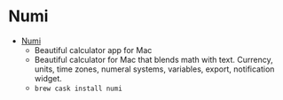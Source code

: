 # Numi
- [Numi](https://numi.app/)
  -  Beautiful calculator app for Mac
  - Beautiful calculator for Mac that blends math with text. Currency, units, time zones, numeral systems, variables, export, notification widget.
  - `brew cask install numi`
